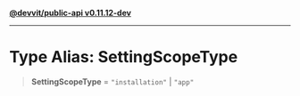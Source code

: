 [**@devvit/public-api v0.11.12-dev**](../README.md)

---

# Type Alias: SettingScopeType

> **SettingScopeType** = `"installation"` \| `"app"`
